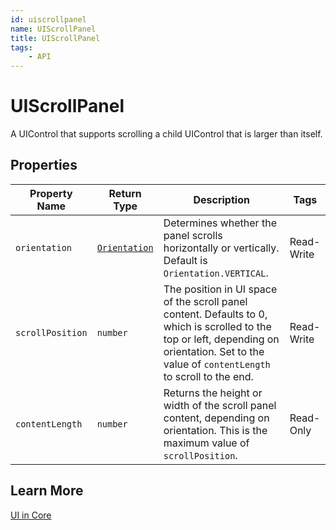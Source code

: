 ```yaml
---
id: uiscrollpanel
name: UIScrollPanel
title: UIScrollPanel
tags:
    - API
---
```


# UIScrollPanel

A UIControl that supports scrolling a child UIControl that is larger than itself.

## Properties

| Property Name | Return Type | Description | Tags |
| -------- | ----------- | ----------- | ---- |
| `orientation` | [`Orientation`](enums.md#orientation) | Determines whether the panel scrolls horizontally or vertically. Default is `Orientation.VERTICAL`. | Read-Write |
| `scrollPosition` | `number` | The position in UI space of the scroll panel content. Defaults to 0, which is scrolled to the top or left, depending on orientation. Set to the value of `contentLength` to scroll to the end. | Read-Write |
| `contentLength` | `number` | Returns the height or width of the scroll panel content, depending on orientation. This is the maximum value of `scrollPosition`. | Read-Only |

## Learn More

[UI in Core](../references/ui_reference.md)
